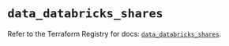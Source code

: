 # `data_databricks_shares`

Refer to the Terraform Registry for docs: [`data_databricks_shares`](https://registry.terraform.io/providers/databricks/databricks/1.60.0/docs/data-sources/shares).
